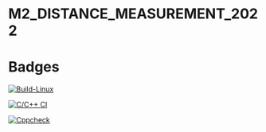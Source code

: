 # M2_DISTANCE_MEASUREMENT_2022



# Badges

[![Build-Linux](https://github.com/vinaydugyala/M2_DISTANCE_MEASUREMENT_2022/actions/workflows/Build-Linux.yml/badge.svg)](https://github.com/vinaydugyala/M2_DISTANCE_MEASUREMENT_2022/actions/workflows/Build-Linux.yml)

[![C/C++ CI](https://github.com/vinaydugyala/M2_DISTANCE_MEASUREMENT_2022/actions/workflows/c-cpp.yml/badge.svg)](https://github.com/vinaydugyala/M2_DISTANCE_MEASUREMENT_2022/actions/workflows/c-cpp.yml)

[![Cppcheck](https://github.com/vinaydugyala/M2_DISTANCE_MEASUREMENT_2022/actions/workflows/cpp-check.yml/badge.svg)](https://github.com/vinaydugyala/M2_DISTANCE_MEASUREMENT_2022/actions/workflows/cpp-check.yml)
